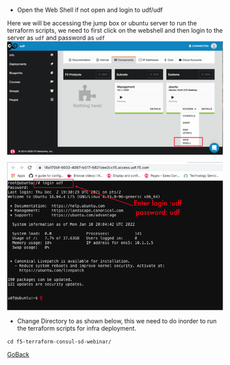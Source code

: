 - Open the Web Shell if not open  and login to udf/udf

Here we will be accessing the jump box or ubuntu server to run the terraform scripts,
 we need to first click on the webshell and then login to the server as ```udf``` and password as ```udf```
   ![alt text](../images/accessbuntu.png)

   ![alt text](../images/udflogin.png)

- Change Directory to as shown below, this we need to do inorder to run the terraform scripts for infra deployment. 

```
cd f5-terraform-consul-sd-webinar/

```

[GoBack](../README.md)
